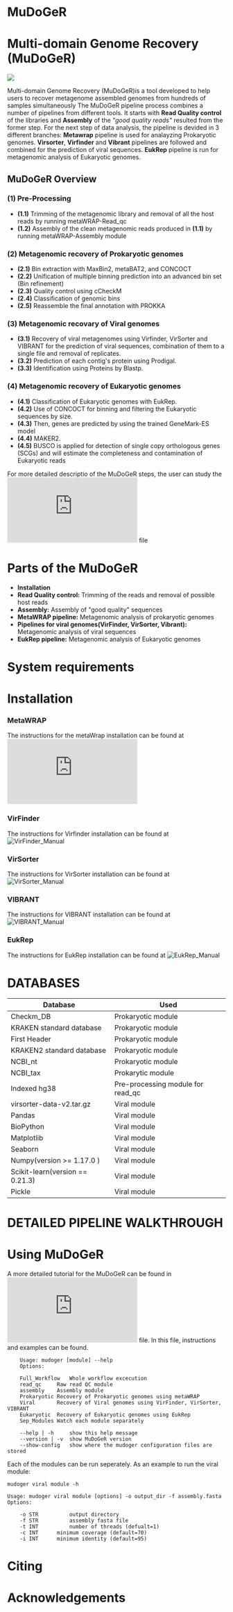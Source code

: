 # MuDoGeR

 # Multi-domain Genome Recovery (MuDoGeR)
 
 
 ![](https://github.com/mdsufz/MuDoGeR/blob/master/mudoger.png)

Multi-domain Genome Recovery (MuDoGeR)is a tool developed to help users to recover metagenome assembled genomes from hundreds of samples simultaneously
The MuDoGeR pipeline process combines a number of pipelines from different tools. It starts with **Read Quality control** of the libraries and **Assembly** of the *"good quality reads"* resulted from the former step. For the next step of data analysis, the pipeline is devided in 3 different branches: **Metawrap** pipeline is used for analayzing Prokaryotic genomes. **Virsorter**, **Virfinder** and **Vibrant** pipelines are followed and combined for the prediction of viral sequences. **EukRep** pipeline is run for metagenomic analysis of Eukaryotic genomes. 
 

## MuDoGeR Overview


### (1) Pre-Processing
* **(1.1)** Trimming of the metagenomic library and removal of all the host reads by running  metaWRAP-Read_qc
* **(1.2)** Assembly of the clean metagenomic reads produced in **(1.1)** by running metaWRAP-Assembly module

###  (2) Metagenomic recovery of Prokaryotic genomes 
* **(2.1)** Bin extraction with MaxBin2, metaBAT2, and CONCOCT 
* **(2.2)** Unification of multiple binning prediction into an advanced bin set (Bin refinement) 
* **(2.3)** Quality control using cCheckM 
* **(2.4)** Classification of genomic bins 
* **(2.5)** Reassemble the final annotation with PROKKA

###  (3) Metagenomic recovary of Viral genomes
* **(3.1)** Recovery of viral metagenomes using Virfinder, VirSorter and VIBRANT for the prediction of viral sequences, combination of them to a single file and removal of replicates. 
* **(3.2)** Prediction of each contig's protein using Prodigal. 
* **(3.3)** Identification using Proteins by Blastp. 

###  (4) Metagenomic recovery of Eukaryotic genomes
* **(4.1)** Classification  of  Eukaryotic genomes with EukRep.
* **(4.2)** Use of CONCOCT for binning and filtering the Eukaryotic sequences by size.
* **(4.3)** Then, genes are predicted by using the trained GeneMark-ES model 
* **(4.4)** MAKER2. 
* **(4.5)** BUSCO is applied for detection of single copy orthologous genes (SCGs) and will estimate the completeness and contamination of Eukaryotic reads

For more detailed descriptio of the MuDoGeR steps, the user can study the ![Manual_MuDoGeR](https://github.com/mdsufz/MuDoGeR/blob/master/Manual_MuDoGeR.md) file

# Parts of the MuDoGeR

* **Installation** 
* **Read Quality control:** Trimming of the reads and removal of possible host reads
* **Assembly:** Assembly of "good quality" sequences
* **MetaWRAP pipeline:**  Metagenomic analysis of prokaryotic genomes
* **Pipelines for viral genomes(VirFinder, VirSorter, Vibrant):** Metagenomic analysis of viral sequences 
* **EukRep pipeline:** Metagenomic analysis of Eukaryotic genomes



# System requirements


# Installation

### MetaWRAP

The instructions for the metaWrap installation can be found at ![metaWRAP_Manual](https://github.com/EfthymisF/new/blob/master/Tutorial.md)

### VirFinder

The instructions for Virfinder installation can be found at ![VirFinder_Manual](https://github.com/jessieren/VirFinder)

### VirSorter

The instructions for VirSorter installation can be found at ![VirSorter_Manual](https://github.com/simroux/VirSorter) 

### VIBRANT 

The instructions for VIBRANT installation can be found at ![VIBRANT_Manual](https://github.com/AnantharamanLab/VIBRANT) 

### EukRep
The instructions for EukRep installation can be found at ![EukRep_Manual](https://github.com/patrickwest/EukRep_Pipeline ) 



# DATABASES


|   Database	|     Used 	|
| ------------- | ------------- |
|   Checkm_DB	| Prokaryotic module |
| KRAKEN standard database | Prokaryotic module  |
| First Header  | Prokaryotic module  |
| KRAKEN2 standard database  |Prokaryotic module |
| NCBI_nt  | Prokaryotic module |
| NCBI_tax  | Prokarytic module |
| Indexed hg38 | Pre-processing module for read_qc  |
|virsorter-data-v2.tar.gz | Viral module |
|Pandas | Viral module |
|BioPython | Viral module |
|Matplotlib | Viral module |
|Seaborn| Viral module |
| Numpy(version >= 1.17.0 )| Viral module |
|Scikit-learn(version == 0.21.3)| Viral module |
|Pickle| Viral module |



# DETAILED PIPELINE WALKTHROUGH

# Using MuDoGeR

A more detailed tutorial for the MuDoGeR can be found in ![Manual_MuDoGeR](https://github.com/mdsufz/MuDoGeR/blob/master/Manual_MuDoGeR.md) file. In this file, instructions and examples can be found.

```mudoger -h
	Usage: mudoger [module] --help
	Options:
	
	Full_Workflow	Whole workflow excecution
	read_qc		Raw read QC module
	assembly	Assembly module
	Prokaryotic	Recovery of Prokaryotic genomes using metaWRAP
	Viral		Recovery of Viral genomes using VirFinder, VirSorter, VIBRANT
	Eukaryotic 	Recovery of Eukaryotic genomes using EukRep
	Sep_Modules	Watch each module separately
	
	--help | -h		show this help message
	--version | -v	show MuDoGeR version
	--show-config	show where the mudoger configuration files are stored

 ```

Each of the modules can be run seperately. As an example to run the viral module:

```
mudoger viral module -h

Usage: mudoger viral module [options] -o output_dir -f assembly.fasta 
Options:
	
	-o STR          output directory
	-f STR          assembly fasta file
	-t INT          number of threads (defualt=1)
	-c INT		minimum coverage (default=70)
	-i INT		minimum identity (default=95)

```

# Citing

# Acknowledgements

	



 


	

